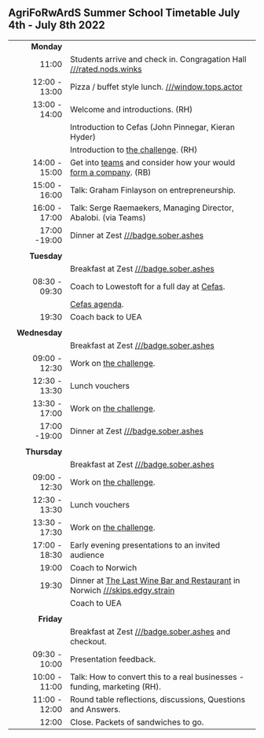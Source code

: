 ## AgriFoRwArdS Summer School Timetable July 4th - July 8th 2022

|               |                                                                                                                                              |
|--------------:|:---------------------------------------------------------------------------------------------------------------------------------------------|
|    **Monday** |                                                                                                                                              |
|         11:00 | Students arrive and check in. Congragation Hall [///rated.nods.winks](https://w3w.co/rated.nods.winks)                                       |
| 12:00 - 13:00 | Pizza / buffet style lunch. [///window.tops.actor](https://w3w.co/window.tops.actor)                                                         |
| 13:00 - 14:00 | Welcome and introductions. (RH)                                                                                                              |
|               | Introduction to Cefas (John Pinnegar, Kieran Hyder)                                                                                          |
|               | Introduction to [the challenge](README.md). (RH)                                                                                             |
| 14:00 - 15:00 | Get into [teams](#teams) and consider how your would [form a company](start-up.md). (RB)                                                     |
| 15:00 - 16:00 | Talk: Graham Finlayson on entrepreneurship.                                                                                                  |
| 16:00 - 17:00 | Talk: Serge Raemaekers, Managing Director, Abalobi. (via Teams)                                                                              |
|  17:00 -19:00 | Dinner at Zest [///badge.sober.ashes](https://w3w.co/badge.sober.ashes)                                                                      |
|               |                                                                                                                                              |
|   **Tuesday** |                                                                                                                                              |
|               | Breakfast at Zest [///badge.sober.ashes](https://w3w.co/badge.sober.ashes)                                                                   |
| 08:30 - 09:30 | Coach to Lowestoft for a full day at [Cefas](http://www.cefas.co.uk).                                                                        |
|               | [Cefas agenda](cefas.md).                                                                                                                    |
|         19:30 | Coach back to UEA                                                                                                                            |
|               |                                                                                                                                              |
| **Wednesday** |                                                                                                                                              |
|               | Breakfast at Zest [///badge.sober.ashes](https://w3w.co/badge.sober.ashes)                                                                   |
| 09:00 - 12:30 | Work on [the challenge](README.md).                                                                                                          |
| 12:30 - 13:30 | Lunch vouchers                                                                                                                               |
| 13:30 - 17:00 | Work on [the challenge](README.md).                                                                                                          |
|  17:00 -19:00 | Dinner at Zest [///badge.sober.ashes](https://w3w.co/badge.sober.ashes)                                                                      |
|               |                                                                                                                                              |
|  **Thursday** |                                                                                                                                              |
|               | Breakfast at Zest [///badge.sober.ashes](https://w3w.co/badge.sober.ashes)                                                                   |
| 09:00 - 12:30 | Work on [the challenge](README.md).                                                                                                          |
| 12:30 - 13:30 | Lunch vouchers                                                                                                                               |
| 13:30 - 17:30 | Work on [the challenge](README.md).                                                                                                          |
| 17:00 - 18:30 | Early evening presentations to an invited audience                                                                                           |
|         19:00 | Coach to Norwich                                                                                                                             |
|         19:30 | Dinner at [The Last Wine Bar and Restaurant](https://lastwinebar.co.uk/) in Norwich [///skips.edgy.strain](https://w3w.co/skips.edgy.strain) |
|               | Coach to UEA                                                                                                                                 |
|               |                                                                                                                                              |
|    **Friday** |                                                                                                                                              |
|               | Breakfast at Zest [///badge.sober.ashes](https://w3w.co/badge.sober.ashes) and checkout.                                                     |
| 09:30 - 10:00 | Presentation feedback.                                                                                                                       |
| 10:00 - 11:00 | Talk: How to convert this to a real businesses - funding, marketing (RH).                                                                    |
| 11:00 - 12:00 | Round table reflections, discussions, Questions and Answers.                                                                                 |
|         12:00 | Close. Packets of sandwiches to go.                                                                                                          |
